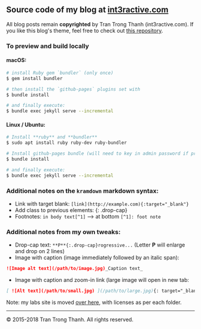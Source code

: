 ## Source code of my blog at [int3ractive.com](http://int3ractive.com)

All blog posts remain __copyrighted__ by Tran Trong Thanh (int3ractive.com). If you like this blog's theme, feel free to check out [this repository](https://github.com/trongthanh/startbootstrap-clean-blog-jekyll).

### To preview and build locally

#### macOS:

```sh
# install Ruby gem `bundler` (only once)
$ gem install bundler

# then install the `github-pages` plugins set with
$ bundle install

# and finally execute:
$ bundle exec jekyll serve --incremental
```

#### Linux / Ubuntu:

```sh
# Install **ruby** and **bundler**
$ sudo apt install ruby ruby-dev ruby-bundler

# Install github-pages bundle (will need to key in admin password if prompt)
$ bundle install

# and finally execute:
$ bundle exec jekyll serve --incremental
```

### Additional notes on the `kramdown` markdown syntax:

- Link with target blank: `[link](http://example.com){:target="_blank"}`
- Add class to previous elements: {: .drop-cap}
- Footnotes: `in body text[^1]` --> at bottom `[^1]: foot note`

### Additional notes from my own tweaks:

- Drop-cap text: `**P**{:.drop-cap}rogressive...` (Letter **P** will enlarge and drop on 2 lines)
- Image with caption (image immediately followed by an italic span):
```markdown
![Image alt text](/path/to/image.jpg)_Caption text_
```
- Image with caption and zoom-in link (large image will open in new tab:
```markdown
[ ![Alt text](/path/to/small.jpg) ](/path/to/large.jpg){: target="_blank" data-figure="" } _Caption_
```

Note: my labs site is moved [over here](https://github.com/trongthanh/labs.int3ractive.com), with licenses as per each folder.

---
© 2015-2018 Tran Trong Thanh. All rights reserved.
